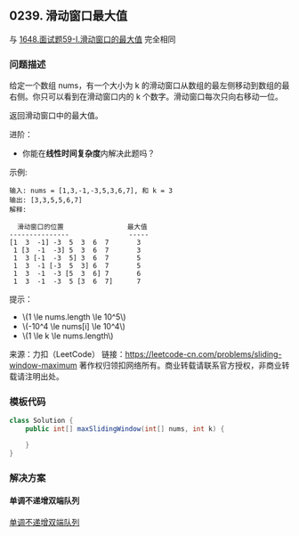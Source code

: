 <script src="https://cdn.bootcss.com/mathjax/2.7.7/MathJax.js?config=TeX-AMS-MML_HTMLorMML"></script>

## 0239. 滑动窗口最大值

与 [1648.面试题59-I.滑动窗口的最大值](../../sword2offer/1648.面试题59-I.滑动窗口的最大值.md) 完全相同

### 问题描述

给定一个数组 nums，有一个大小为 k 的滑动窗口从数组的最左侧移动到数组的最右侧。你只可以看到在滑动窗口内的 k 个数字。滑动窗口每次只向右移动一位。

返回滑动窗口中的最大值。


进阶：

* 你能在**线性时间复杂度**内解决此题吗？

 

示例:

```
输入: nums = [1,3,-1,-3,5,3,6,7], 和 k = 3
输出: [3,3,5,5,6,7] 
解释: 

  滑动窗口的位置                最大值
---------------               -----
[1  3  -1] -3  5  3  6  7       3
 1 [3  -1  -3] 5  3  6  7       3
 1  3 [-1  -3  5] 3  6  7       5
 1  3  -1 [-3  5  3] 6  7       5
 1  3  -1  -3 [5  3  6] 7       6
 1  3  -1  -3  5 [3  6  7]      7
```
 

提示：

* \\(1 \le nums.length \le 10^5\\)
* \\(-10^4 \le nums[i] \le 10^4\\)
* \\(1 \le k \le nums.length\\)

来源：力扣（LeetCode）
链接：https://leetcode-cn.com/problems/sliding-window-maximum
著作权归领扣网络所有。商业转载请联系官方授权，非商业转载请注明出处。

### 模板代码

``` java
class Solution {
    public int[] maxSlidingWindow(int[] nums, int k) {

    }
}
```

### 解决方案

#### 单调不递增双端队列

[单调不递增双端队列](qu0239/solu1/Solution.java)